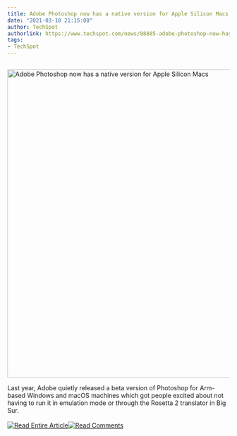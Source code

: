 ```yaml
---
title: Adobe Photoshop now has a native version for Apple Silicon Macs
date: "2021-03-10 21:15:00"
author: TechSpot
authorlink: https://www.techspot.com/news/88885-adobe-photoshop-now-has-native-version-apple-silicon.html
tags:
- TechSpot
---
```

<a href="https://www.techspot.com/news/88885-adobe-photoshop-now-has-native-version-apple-silicon.html" target="_blank"><img src="https://static.techspot.com/images2/news/ts3_thumbs/2021/03/2021-03-10-ts3_thumbs-5de.jpg" width="1000" height="700" style="padding: 15px 0" title="Adobe Photoshop now has a native version for Apple Silicon Macs" /></a><br />Last year, Adobe quietly released a beta version of Photoshop for Arm-based Windows and macOS machines which got people excited about not having to run it in emulation mode or through the Rosetta 2 translator in Big Sur.<br /><br /><a href="https://www.techspot.com/news/88885-adobe-photoshop-now-has-native-version-apple-silicon.html"><img src="https://static.techspot.com/images/rss/rss_buttons_01.png" border="0" alt="Read Entire Article" /></a><a href="https://www.techspot.com/news/88885-adobe-photoshop-now-has-native-version-apple-silicon.html#comments"><img src="https://static.techspot.com/images/rss/rss_buttons_02.png" border="0" alt="Read Comments" /></a><br /><br />